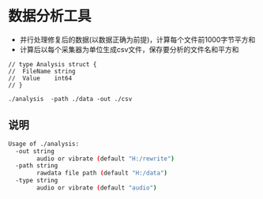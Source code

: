 # 数据分析工具

- 并行处理修复后的数据(以数据正确为前提)，计算每个文件前1000字节平方和
- 计算后以每个采集器为单位生成csv文件，保存要分析的文件名和平方和

```golang
// type Analysis struct {
// 	FileName string
// 	Value    int64
// }

./analysis  -path ./data -out ./csv
```


## 说明
```bash
Usage of ./analysis:
  -out string
        audio or vibrate (default "H:/rewrite")
  -path string
        rawdata file path (default "H:/data")
  -type string
        audio or vibrate (default "audio")
```
